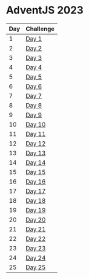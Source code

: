 # AdventJS 2023

| Day | Challenge            |
| --- | -------------------- |
| 1   | [Day 1](./day01.py)  |
| 2   | [Day 2](./day02.py)  |
| 3   | [Day 3](./day03.py)  |
| 4   | [Day 4](./day04.py)  |
| 5   | [Day 5](./day05.py)  |
| 6   | [Day 6](./day06.py)  |
| 7   | [Day 7](./day07.py)  |
| 8   | [Day 8](./day08.py)  |
| 9   | [Day 9](./day09.py)  |
| 10  | [Day 10](./day10.py) |
| 11  | [Day 11](./day11.py) |
| 12  | [Day 12](./day12.py) |
| 13  | [Day 13](./day13.py) |
| 14  | [Day 14](./day14.py) |
| 15  | [Day 15](./day15.py) |
| 16  | [Day 16](./day16.py) |
| 17  | [Day 17](./day17.py) |
| 18  | [Day 18](./day18.py) |
| 19  | [Day 19](./day19.py) |
| 20  | [Day 20](./day20.py) |
| 21  | [Day 21](./day21.py) |
| 22  | [Day 22](./day22.py) |
| 23  | [Day 23](./day23.py) |
| 24  | [Day 24](./day24.py) |
| 25  | [Day 25](./day25.py) |
